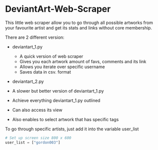 # DeviantArt-Web-Scraper
This little web scraper allow you to go through all possible artworks from your favourite artist and get its stats and links without core membership.

There are 2 different version:
* deviantart_1.py
  * A quick version of web scraper
  * Gives you each artwork amount of favs, comments and its link
  * Allows you iterate over specific username
  * Saves data in csv. format
  
* deviantart_2.py
 * A slower but better version of deviantart_1.py
 * Achieve everything deviantart_1.py outlined
 * Can also access its view
 * Also enables to select artwork that has specific tags

To go through specific artists, just add it into the variable user_list
```python
# Set up screen size 800 x 600
user_list = ["gordon003"]
```
